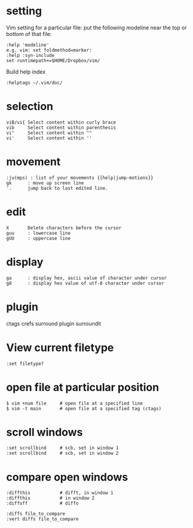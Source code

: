 # setting
Vim setting for a particular file:
put the following modeline near the top or bottom of that file:

    :help 'modeline'
    e.g. vim: set foldmethod=marker:
    :help :syn-include
    set runtimepath+=$HOME/Dropbox/vim/

Build help index

    :helptags ~/.vim/doc/

# selection 

    viB/vi{ Select content within curly brace
    vib     Select content within parenthesis
    vi"     Select content within ""
    vi'     Select content within ''

# movement

    :ju(mps) : list of your movements {{help|jump-motions}}
    gk      : move up screen line
    '.      jump back to last edited line.

# edit

    X  	    Delete characters before the cursor
    guu     : lowercase line
    gUU     : uppercase line

# display

    ga      : display hex, ascii value of character under cursor
    g8      : display hex value of utf-8 character under cursor

# plugin
ctags
crefs
surround plugin
surroundit

# View current filetype

	:set filetype?


# open file at particular position

    $ vim +num file     # open file at a specified line
    $ vim -t main       # open file at a specified tag (ctags)

# scroll windows

    :set scrollbind     # scb, set in window 1
    :set scrollbind     # scb, set in window 2

# compare open windows

    :diffthis           # difft, in window 1
    :diffthis           # in window 2
    :diffoff            # diffo

    :diffs file_to_compare
    :vert diffs file_to_compare
